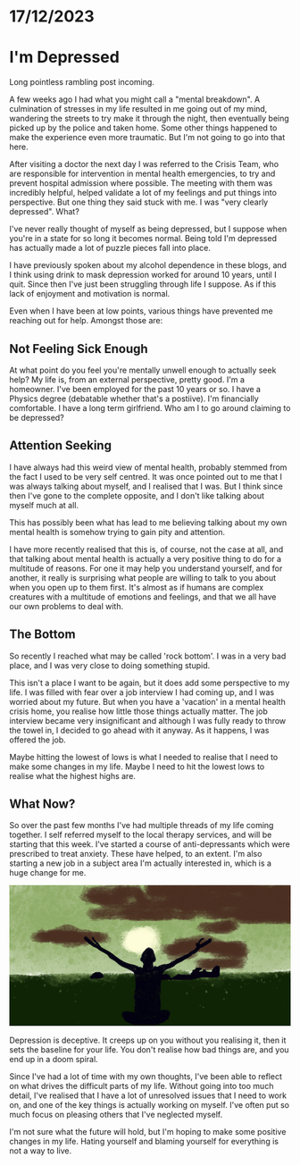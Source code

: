 # 17/12/2023
# I'm Depressed

Long pointless rambling post incoming.

A few weeks ago I had what you might call a "mental breakdown". A culmination of stresses in my life resulted in me going out of my mind, wandering the streets to try make it through the night, then eventually being picked up by the police and taken home. Some other things happened to make the experience even more traumatic. But I'm not going to go into that here.

After visiting a doctor the next day I was referred to the Crisis Team, who are responsible for intervention in mental health emergencies, to try and prevent hospital admission where possible. The meeting with them was incredibly helpful, helped validate a lot of my feelings and put things into perspective. But one thing they said stuck with me. I was "very clearly depressed". What?

I've never really thought of myself as being depressed, but I suppose when you're in a state for so long it becomes normal. Being told I'm depressed has actually made a lot of puzzle pieces fall into place.

I have previously spoken about my alcohol dependence in these blogs, and I think using drink to mask depression worked for around 10 years, until I quit. Since then I've just been struggling through life I suppose. As if this lack of enjoyment and motivation is normal.

Even when I have been at low points, various things have prevented me reaching out for help. Amongst those are:

## Not Feeling Sick Enough

At what point do you feel you're mentally unwell enough to actually seek help? My life is, from an external perspective, pretty good. I'm a homeowner. I've been employed for the past 10 years or so. I have a Physics degree (debatable whether that's a postiive). I'm financially comfortable. I have a long term girlfriend. Who am I to go around claiming to be depressed?

## Attention Seeking

I have always had this weird view of mental health, probably stemmed from the fact I used to be very self centred. It was once pointed out to me that I was always talking about myself, and I realised that I was. But I think since then I've gone to the complete opposite, and I don't like talking about myself much at all.

This has possibly been what has lead to me believing talking about my own mental health is somehow trying to gain pity and attention.

I have more recently realised that this is, of course, not the case at all, and that talking about mental health is actually a very positive thing to do for a multitude of reasons. For one it may help you understand yourself, and for another, it really is surprising what people are willing to talk to you about when you open up to them first. It's almost as if humans are complex creatures with a multitude of emotions and feelings, and that we all have our own problems to deal with.

## The Bottom

So recently I reached what may be called 'rock bottom'. I was in a very bad place, and I was very close to doing something stupid.

This isn't a place I want to be again, but it does add some perspective to my life. I was filled with fear over a job interview I had coming up, and I was worried about my future. But when you have a 'vacation' in a mental health crisis home, you realise how little those things actually matter. The job interview became very insignificant and although I was fully ready to throw the towel in, I decided to go ahead with it anyway. As it happens, I was offered the job.

Maybe hitting the lowest of lows is what I needed to realise that I need to make some changes in my life. Maybe I need to hit the lowest lows to realise what the highest highs are.

## What Now?

So over the past few months I've had multiple threads of my life coming together. I self referred myself to the local therapy services, and will be starting that this week. I've started a course of anti-depressants which were prescribed to treat anxiety. These have helped, to an extent. I'm also starting a new job in a subject area I'm actually interested in, which is a huge change for me.

![Sillhoutted figure raising their arms infront of a skyline](/images/blog/2023/depression.png)

Depression is deceptive. It creeps up on you without you realising it, then it sets the baseline for your life. You don't realise how bad things are, and you end up in a doom spiral.

Since I've had a lot of time with my own thoughts, I've been able to reflect on what drives the difficult parts of my life. Without going into too much detail, I've realised that I have a lot of unresolved issues that I need to work on, and one of the key things is actually working on myself. I've often put so much focus on pleasing others that I've neglected myself.

I'm not sure what the future will hold, but I'm hoping to make some positive changes in my life. Hating yourself and blaming yourself for everything is not a way to live.